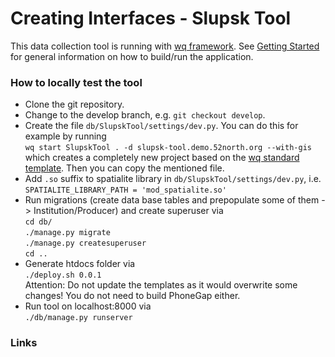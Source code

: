  Creating Interfaces - Slupsk Tool
=========================================

This data collection tool is running with [wq framework]. See [Getting Started] for general information on how to build/run the application.

### How to locally test the tool

* Clone the git repository.
* Change to the develop branch, e.g. `git checkout develop`.
* Create the file `db/SlupskTool/settings/dev.py`. 
  You can do this for example by running  
  `wq start SlupskTool . -d slupsk-tool.demo.52north.org --with-gis`  
  which creates a completely new project based on the [wq standard template]. Then you can copy the mentioned file.
* Add `.so` suffix to spatialite library in `db/SlupskTool/settings/dev.py`, i.e.  
  `SPATIALITE_LIBRARY_PATH = 'mod_spatialite.so'`
* Run migrations (create data base tables and prepopulate some of them -> Institution/Producer) and create superuser via   
  `cd db/`   
  `./manage.py migrate`  
  `./manage.py createsuperuser`  
  `cd ..`
* Generate htdocs folder via  
  `./deploy.sh 0.0.1`  
  Attention: Do not update the templates as it would overwrite some changes! You do not need to build PhoneGap either.
* Run tool on localhost:8000 via  
  `./db/manage.py runserver`

### Links

[wq framework]: http://wq.io/
[wq.app]: https://wq.io/wq.app
[wq.db]: https://wq.io/wq.db
[wq.start]: https://wq.io/wq.start
[Getting Started]: https://wq.io/docs/setup
[wq standard template]: https://github.com/wq/wq-django-template
[RequireJS]: http://requirejs.org
[Django REST Framework]: http://www.django-rest-framework.org
[build process]: http://wq.io/docs/build
[PhoneGap]: http://phonegap.com
